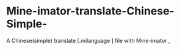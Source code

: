 # Mine-imator-translate-Chinese-Simple-
A Chinese(simple) translate [.milanguage ] file with Mine-imator ,
